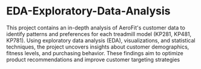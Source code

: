 # EDA-Exploratory-Data-Analysis
This project contains an in-depth analysis of AeroFit's customer data to identify patterns and preferences for each treadmill model (KP281, KP481, KP781). Using exploratory data analysis (EDA), visualizations, and statistical techniques, the project uncovers insights about customer demographics, fitness levels, and purchasing behavior. These findings aim to optimize product recommendations and improve customer targeting strategies
